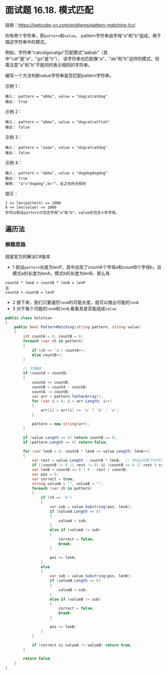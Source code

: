 # 面试题 16.18. 模式匹配
链接：https://leetcode-cn.com/problems/pattern-matching-lcci


你有两个字符串，即``pattern``和``value``。 
pattern字符串由字母"a"和"b"组成，用于描述字符串中的模式。

例如，字符串"catcatgocatgo"匹配模式"aabab"（其中"cat"是"a"，"go"是"b"），
该字符串也匹配像"a"、"ab"和"b"这样的模式。但需注意"a"和"b"不能同时表示相同的字符串。

编写一个方法判断value字符串是否匹配pattern字符串。


示例 1：
```
输入： pattern = "abba", value = "dogcatcatdog"
输出： true
```
示例 2：
```
输入： pattern = "abba", value = "dogcatcatfish"
输出： false
```
示例 3：
```
输入： pattern = "aaaa", value = "dogcatcatdog"
输出： false
```
示例 4：
```
输入： pattern = "abba", value = "dogdogdogdog"
输出： true
解释： "a"="dogdog",b=""，反之也符合规则
```
提示：
```
1 <= len(pattern) <= 1000
0 <= len(value) <= 1000
你可以假设pattern只包含字母"a"和"b"，value仅包含小写字母。
```
## 遍历法
### 解题思路
就是官方的解法C#版本
+ 1 假设``pattern``长度为lenP，其中出现了countA个字母a和countB个字母b，且模式a的长度为lenA，模式b的长度为lenB，那么有
```
countA * lenA + countB * lenB = lenP
且
countA + countB = lenP
```
+ 2 接下来，我们只要遍历``lenA``的可能长度，就可以推出可能的``lenB``
+ 3 对于每个可能的``lenA``和``lenB``,看看其是否能组成``value``
```csharp
public class Solution
{
    public bool PatternMatching(string pattern, string value)
    {
        int countA = 0, countB = 0;
        foreach (var ch in pattern)
        {
            if (ch == 'a') countA++;
            else countB++;
        }

        // 交换AB
        if (countA < countB)
        {
            countA += countB;
            countB = countA - countB;
            countA -= countB;
            var arr = pattern.ToCharArray();
            for (var i = 0; i < arr.Length; i++)
            {
                arr[i] = arr[i] == 'a' ? 'b' : 'a';
            }

            pattern = new string(arr);
        }

        if (value.Length == 0) return countB == 0;
        if (pattern.Length == 0) return false;

        for (var lenA = 0; countA * lenA <= value.Length; lenA++)
        {
            var rest = value.Length - countA * lenA;  // 除去a后剩下的字符疮毒
            if ((countB != 0 || rest != 0) && (countB == 0 || rest % countB != 0)) continue;
            var lenB = countB == 0 ? 0 : rest / countB;
            var pos = 0;
            var correct = true;
            string valueA = "", valueB = "";
            foreach (var ch in pattern)
            {
                if (ch == 'a')
                {
                    var sub = value.Substring(pos, lenA);
                    if (valueA.Length == 0)
                    {
                        valueA = sub;
                    }
                    else if (valueA != sub)
                    {
                        correct = false;
                        break;
                    }

                    pos += lenA;
                }
                else
                {
                    var sub = value.Substring(pos, lenB);
                    if (valueB.Length == 0)
                    {
                        valueB = sub;
                    }
                    else if (valueB != sub)
                    {
                        correct = false;
                        break;
                    }

                    pos += lenB;
                }
            }

            if (correct && valueA != valueB) return true;
        }

        return false;
    }
}
```